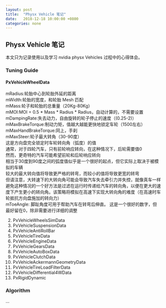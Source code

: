 ```yaml
---
layout: post
title:  "Physx Vehicle 笔记"
date:   2018-12-18 10:00:00 +0800
categories: none
---
```

## Physx Vehicle 笔记

本文只为记录使用以及学习 nvidia physx Vehicles 过程中的心得体会。<br>

### Tuning Guide

#### PxVehicleWheelData

mRadius:轮胎中心到轮胎外延的距离<br>
mWidth:轮胎的宽度，和轮胎 Mesh 匹配<br>
mMass:轮子和轮胎的总重量（20Kg-80Kg）<br>
mMOI:MOI = 0.5 * Mass * Radius * Radius，自动计算的，不需要设置<br>
mDampingRate:失去动力，自由旋转的轮子停止的速度（(0.25-2)）<br>
mMaxBrakeTorque:制动力矩，值越大越能更快地锁定车轮（1500左右）<br>
mMaxHandBrakeTorque:同上，手刹<br>
mMaxSteer:轮子最大转角（30-90度）<br>
这是方向盘完全锁定时车轮转向角（弧度）的值<br>
通常，对于四轮汽车，只有前轮响应转向，在这种情况下，后轮需要值0<br>
然而，更奇特的汽车可能希望前轮和后轮响应转向<br>
相当于30度到90度之间的弧度值似乎是一个很好的起点，但它实际上取决于被模拟的车辆<br>
较大的最大转向值将导致更严格的转弯，而较小的值将导致更宽的转弯<br>
但请注意，大转速下的大转向角可能会导致汽车失去牵引力并失控，就像真车一样<br>
避免这种情况的一个好方法是过滤在运行时传递给汽车的转向角，以便在更大的速度下产生更小的转向角。该策略将模拟在高速下实现大转向角的难度（在高速时车轮抵抗方向盘施加的转向力）<br>
mToeAngle: 脚趾角度可用于帮助汽车在转弯后伸直。 这是一个很好的数字，但最好留在0，除非需要进行详细的调整<br>

2. PxVehicleWheelsSimData
3. PxVehicleSuspensionData
4. PxVehicleAntiRollBar
5. PxVehicleTireData
6. PxVehicleEngineData
7. PxVehicleGearsData
8. PxVehicleAutoBoxData
9. PxVehicleClutchData
10. PxVehicleAckermannGeometryData
11. PxVehicleTireLoadFilterData
12. PxVehicleDifferential4WData
13. PxRigidDynamic

### Algorithm
...



